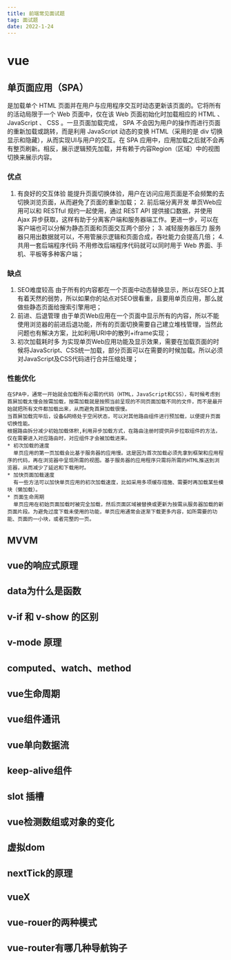 ```yaml
---
title: 前端常见面试题
tag: 面试题
date: 2022-1-24
---
```

# vue
  ## 单页面应用（SPA）
  是加载单个 HTML 页面并在用户与应用程序交互时动态更新该页面的。它将所有的活动局限于一个 Web 页面中，仅在该 Web 页面初始化时加载相应的 HTML 、 JavaScript 、 CSS 。一旦页面加载完成， SPA 不会因为用户的操作而进行页面的重新加载或跳转，而是利用 JavaScript 动态的变换 HTML（采用的是 div 切换显示和隐藏），从而实现UI与用户的交互。在 SPA 应用中，应用加载之后就不会再有整页刷新。相反，展示逻辑预先加载，并有赖于内容Region（区域）中的视图切换来展示内容。
  ### 优点
  1. 有良好的交互体验
    能提升页面切换体验，用户在访问应用页面是不会频繁的去切换浏览页面，从而避免了页面的重新加载；
    2. 前后端分离开发
    单页Web应用可以和 RESTful 规约一起使用，通过 REST API 提供接口数据，并使用 Ajax 异步获取，这样有助于分离客户端和服务器端工作。更进一步，可以在客户端也可以分解为静态页面和页面交互两个部分；
    3. 减轻服务器压力
    服务器只用出数据就可以，不用管展示逻辑和页面合成，吞吐能力会提高几倍；
    4. 共用一套后端程序代码
    不用修改后端程序代码就可以同时用于 Web 界面、手机、平板等多种客户端；
  ### 缺点
  1. SEO难度较高
    由于所有的内容都在一个页面中动态替换显示，所以在SEO上其有着天然的弱势，所以如果你的站点对SEO很看重，且要用单页应用，那么就做些静态页面给搜索引擎用吧；
  2. 前进、后退管理
    由于单页Web应用在一个页面中显示所有的内容，所以不能使用浏览器的前进后退功能，所有的页面切换需要自己建立堆栈管理，当然此问题也有解决方案，比如利用URI中的散列+iframe实现；
  3. 初次加载耗时多
    为实现单页Web应用功能及显示效果，需要在加载页面的时候将JavaScript、CSS统一加载，部分页面可以在需要的时候加载。所以必须对JavaScript及CSS代码进行合并压缩处理；
  ### 性能优化
    在SPA中，通常一开始就会加载所有必需的代码（HTML，JavaScript和CSS），有时候考虑到首屏加载太慢会按需加载，按需加载就是按照当前呈现的不同页面加载不同的文件，而不是最开始就把所有文件都加载出来，从而避免首屏加载很慢。
    当首屏加载完毕后，设备&网络处于空闲状态，可以对其他路由组件进行预加载，以便提升页面切换性能。
    根据路由拆分减少初始加载体积,利用异步加载方式，在路由注册时提供异步拉取组件的方法，仅在需要进入对应路由时，对应组件才会被加载进来。
    * 初次加载的速度
      单页应用的第一页加载会比基于服务器的应用慢。这是因为首次加载必须先拿到框架和应用程序的代码，再在浏览器中呈现所需的视图。基于服务器的应用程序只需将所需的HTML推送到浏览器，从而减少了延迟和下载用时。
    * 加快页面加载速度
      有一些方法可以加快单页应用的初次加载速度，比如采用多项缓存措施、需要时再加载某些模块（懒加载）。
    * 页面生命周期
      单页应用在初始页面加载时被完全加载，然后页面区域被替换或更新为按需从服务器加载的新页面片段。为避免过度下载未使用的功能，单页应用通常会逐渐下载更多内容，如所需要的功能、页面的一小块，或者完整的一页。



## MVVM
## vue的响应式原理
## data为什么是函数
## v-if 和 v-show 的区别
## v-mode 原理
## computed、watch、method
## vue生命周期
## vue组件通讯
## vue单向数据流
## keep-alive组件
## slot 插槽
## vue检测数组或对象的变化
## 虚拟dom
## nextTick的原理
## vueX
## vue-rouer的两种模式
## vue-router有哪几种导航钩子





